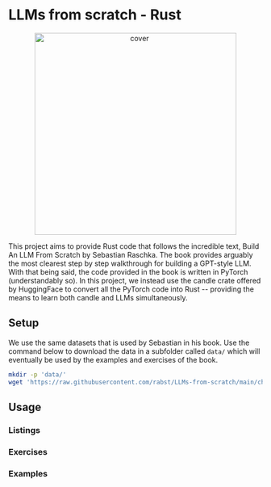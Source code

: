 # LLMs from scratch - Rust

<p align="center">
  <img height="400" src="https://d3ddy8balm3goa.cloudfront.net/llms-from-scratch-rs/cover.svg" alt="cover">
</p>

This project aims to provide Rust code that follows the incredible text,
Build An LLM From Scratch by Sebastian Raschka. The book provides arguably
the most clearest step by step walkthrough for building a GPT-style LLM. With
that being said, the code provided in the book is written in PyTorch (understandably
so). In this project, we instead use the candle crate offered by HuggingFace to
convert all the PyTorch code into Rust -- providing the means to learn both candle
and LLMs simultaneously.

## Setup

We use the same datasets that is used by Sebastian in his book. Use the command
below to download the data in a subfolder called `data/` which will eventually
be used by the examples and exercises of the book.

```sh
mkdir -p 'data/'
wget 'https://raw.githubusercontent.com/rabst/LLMs-from-scratch/main/ch02/01_main-chapter-code/the-verdict.txt' -O 'data/the-verdict.txt'
```

## Usage

### Listings

### Exercises

### Examples
